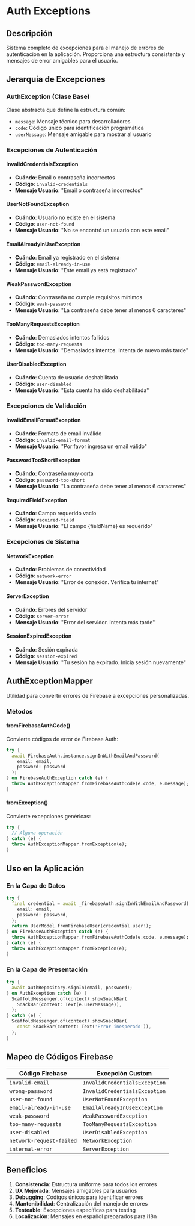 # Auth Exceptions

## Descripción
Sistema completo de excepciones para el manejo de errores de autenticación en la aplicación. Proporciona una estructura consistente y mensajes de error amigables para el usuario.

## Jerarquía de Excepciones

### AuthException (Clase Base)
Clase abstracta que define la estructura común:
- `message`: Mensaje técnico para desarrolladores
- `code`: Código único para identificación programática
- `userMessage`: Mensaje amigable para mostrar al usuario

### Excepciones de Autenticación

#### InvalidCredentialsException
- **Cuándo**: Email o contraseña incorrectos
- **Código**: `invalid-credentials`
- **Mensaje Usuario**: "Email o contraseña incorrectos"

#### UserNotFoundException
- **Cuándo**: Usuario no existe en el sistema
- **Código**: `user-not-found`
- **Mensaje Usuario**: "No se encontró un usuario con este email"

#### EmailAlreadyInUseException
- **Cuándo**: Email ya registrado en el sistema
- **Código**: `email-already-in-use`
- **Mensaje Usuario**: "Este email ya está registrado"

#### WeakPasswordException
- **Cuándo**: Contraseña no cumple requisitos mínimos
- **Código**: `weak-password`
- **Mensaje Usuario**: "La contraseña debe tener al menos 6 caracteres"

#### TooManyRequestsException
- **Cuándo**: Demasiados intentos fallidos
- **Código**: `too-many-requests`
- **Mensaje Usuario**: "Demasiados intentos. Intenta de nuevo más tarde"

#### UserDisabledException
- **Cuándo**: Cuenta de usuario deshabilitada
- **Código**: `user-disabled`
- **Mensaje Usuario**: "Esta cuenta ha sido deshabilitada"

### Excepciones de Validación

#### InvalidEmailFormatException
- **Cuándo**: Formato de email inválido
- **Código**: `invalid-email-format`
- **Mensaje Usuario**: "Por favor ingresa un email válido"

#### PasswordTooShortException
- **Cuándo**: Contraseña muy corta
- **Código**: `password-too-short`
- **Mensaje Usuario**: "La contraseña debe tener al menos 6 caracteres"

#### RequiredFieldException
- **Cuándo**: Campo requerido vacío
- **Código**: `required-field`
- **Mensaje Usuario**: "El campo {fieldName} es requerido"

### Excepciones de Sistema

#### NetworkException
- **Cuándo**: Problemas de conectividad
- **Código**: `network-error`
- **Mensaje Usuario**: "Error de conexión. Verifica tu internet"

#### ServerException
- **Cuándo**: Errores del servidor
- **Código**: `server-error`
- **Mensaje Usuario**: "Error del servidor. Intenta más tarde"

#### SessionExpiredException
- **Cuándo**: Sesión expirada
- **Código**: `session-expired`
- **Mensaje Usuario**: "Tu sesión ha expirado. Inicia sesión nuevamente"

## AuthExceptionMapper

Utilidad para convertir errores de Firebase a excepciones personalizadas.

### Métodos

#### fromFirebaseAuthCode()
Convierte códigos de error de Firebase Auth:
```dart
try {
  await FirebaseAuth.instance.signInWithEmailAndPassword(
    email: email, 
    password: password
  );
} on FirebaseAuthException catch (e) {
  throw AuthExceptionMapper.fromFirebaseAuthCode(e.code, e.message);
}
```

#### fromException()
Convierte excepciones genéricas:
```dart
try {
  // Alguna operación
} catch (e) {
  throw AuthExceptionMapper.fromException(e);
}
```

## Uso en la Aplicación

### En la Capa de Datos
```dart
try {
  final credential = await _firebaseAuth.signInWithEmailAndPassword(
    email: email,
    password: password,
  );
  return UserModel.fromFirebaseUser(credential.user!);
} on FirebaseAuthException catch (e) {
  throw AuthExceptionMapper.fromFirebaseAuthCode(e.code, e.message);
} catch (e) {
  throw AuthExceptionMapper.fromException(e);
}
```

### En la Capa de Presentación
```dart
try {
  await authRepository.signIn(email, password);
} on AuthException catch (e) {
  ScaffoldMessenger.of(context).showSnackBar(
    SnackBar(content: Text(e.userMessage)),
  );
} catch (e) {
  ScaffoldMessenger.of(context).showSnackBar(
    const SnackBar(content: Text('Error inesperado')),
  );
}
```

## Mapeo de Códigos Firebase

| Código Firebase | Excepción Custom |
|----------------|------------------|
| `invalid-email` | `InvalidCredentialsException` |
| `wrong-password` | `InvalidCredentialsException` |
| `user-not-found` | `UserNotFoundException` |
| `email-already-in-use` | `EmailAlreadyInUseException` |
| `weak-password` | `WeakPasswordException` |
| `too-many-requests` | `TooManyRequestsException` |
| `user-disabled` | `UserDisabledException` |
| `network-request-failed` | `NetworkException` |
| `internal-error` | `ServerException` |

## Beneficios

1. **Consistencia**: Estructura uniforme para todos los errores
2. **UX Mejorada**: Mensajes amigables para usuarios
3. **Debugging**: Códigos únicos para identificar errores
4. **Mantenibilidad**: Centralización del manejo de errores
5. **Testeable**: Excepciones específicas para testing
6. **Localización**: Mensajes en español preparados para i18n
